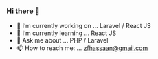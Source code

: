 ### Hi there 👋

- 🔭 I’m currently working on ... Laravel / React JS
- 🌱 I’m currently learning ... React JS
- 💬 Ask me about ... PHP / Laravel
- 📫 How to reach me: ... zfhassaan@gmail.com


<!--
**zfhassaan/zfhassaan** is a ✨ _special_ ✨ repository because its `README.md` (this file) appears on your GitHub profile.

Here are some ideas to get you started:

- 🔭 I’m currently working on ...
- 🌱 I’m currently learning ...
- 👯 I’m looking to collaborate on ...
- 🤔 I’m looking for help with ...
- 💬 Ask me about ...
- 📫 How to reach me: ...
- 😄 Pronouns: ...
- ⚡ Fun fact: ...
-->
